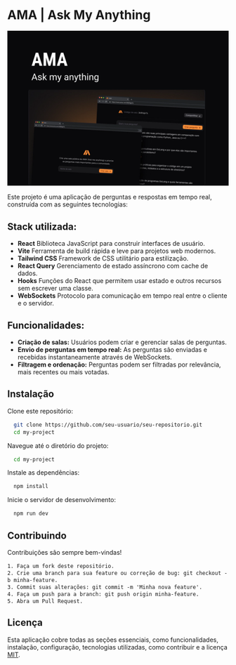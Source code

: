 
# AMA | Ask My Anything

![App Screenshot](./public/capa.png)

Este projeto é uma aplicação de perguntas e respostas em tempo real, construída com as seguintes tecnologias:

## Stack utilizada:

- **React** Biblioteca JavaScript para construir interfaces de usuário.
- **Vite** Ferramenta de build rápida e leve para projetos web modernos.
- **Tailwind CSS** Framework de CSS utilitário para estilização.
- **React Query** Gerenciamento de estado assíncrono com cache de dados.
- **Hooks** Funções do React que permitem usar estado e outros recursos sem escrever uma classe.
- **WebSockets** Protocolo para comunicação em tempo real entre o cliente e o servidor.


## Funcionalidades:


- **Criação de salas:** Usuários podem criar e gerenciar salas de perguntas.
- **Envio de perguntas em tempo real:** As perguntas são enviadas e recebidas instantaneamente através de WebSockets.
- **Filtragem e ordenação:** Perguntas podem ser filtradas por relevância, mais recentes ou mais votadas.


## Instalação

Clone este repositório:

```bash
  git clone https://github.com/seu-usuario/seu-repositorio.git
  cd my-project
```
    
Navegue até o diretório do projeto:

```bash
  cd my-project
```

Instale as dependências:

```bash
  npm install
```

Inicie o servidor de desenvolvimento:

```bash
  npm run dev
```
## Contribuindo

Contribuições são sempre bem-vindas!

    1. Faça um fork deste repositório.
    2. Crie uma branch para sua feature ou correção de bug: git checkout -b minha-feature.
    3. Commit suas alterações: git commit -m 'Minha nova feature'.
    4. Faça um push para a branch: git push origin minha-feature.
    5. Abra um Pull Request.

## Licença

Esta aplicação cobre todas as seções essenciais, como funcionalidades, instalação, configuração, tecnologias utilizadas, como contribuir e a licença [MIT](https://choosealicense.com/licenses/mit/).
